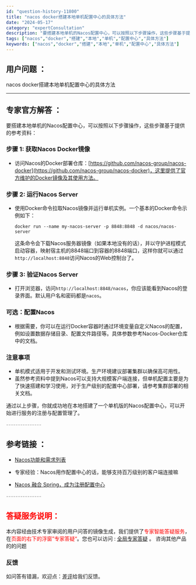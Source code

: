 ```yaml
---
id: "question-history-11800"
title: "nacos docker搭建本地单机配置中心的具体方法"
date: "2024-05-17"
category: "expertConsultation"
description: "要搭建本地单机的Nacos配置中心，可以按照以下步骤操作，这些步骤基于提供的参考资料：### 步骤 1: 获取Nacos Docker镜像- 访问Nacos的Docker部署仓库：[https://github.com/nacos-group/nacos-docker](https://github"
tags: ["nacos","docker","搭建","本地","单机","配置中心","具体方法"]
keywords: ["nacos","docker","搭建","本地","单机","配置中心","具体方法"]
---
```


## 用户问题 ： 
 nacos docker搭建本地单机配置中心的具体方法  

---------------
## 专家官方解答 ：

要搭建本地单机的Nacos配置中心，可以按照以下步骤操作，这些步骤基于提供的参考资料：

### 步骤 1: 获取Nacos Docker镜像
- 访问Nacos的Docker部署仓库：[https://github.com/nacos-group/nacos-docker](https://github.com/nacos-group/nacos-docker)，这里提供了官方维护的Docker镜像及其使用方法。

### 步骤 2: 运行Nacos Server
- 使用Docker命令拉取Nacos镜像并运行单机实例。一个基本的Docker命令示例如下：
  ```
  docker run --name my-nacos-server -p 8848:8848 -d nacos/nacos-server
  ```
  这条命令会下载Nacos服务器镜像（如果本地没有的话），并以守护进程模式启动容器，映射宿主机的8848端口到容器的8848端口，这样你就可以通过`http://localhost:8848`访问Nacos的Web控制台了。

### 步骤 3: 验证Nacos Server
- 打开浏览器，访问`http://localhost:8848/nacos`，你应该能看到Nacos的登录界面。默认用户名和密码都是`nacos`。
  
### 可选：配置Nacos
- 根据需要，你可以在运行Docker容器时通过环境变量自定义Nacos的配置，例如设置数据存储目录、配置文件路径等。具体参数参考Nacos-Docker仓库中的文档。

### 注意事项
- 单机模式适用于开发和测试环境。生产环境建议部署集群以确保高可用性。
- 虽然参考资料中提到Nacos可以支持大规模客户端连接，但单机配置主要是为了快速搭建和学习使用，对于生产级别的配置中心部署，请参考集群部署的相关文档。

通过以上步骤，你就成功地在本地搭建了一个单机版的Nacos配置中心，可以开始进行服务的注册与配置管理了。


<font color="#949494">---------------</font> 


## 参考链接 ：

* [Nacos功能和需求列表](https://nacos.io/docs/latest/archive/feature-list)
 
 * 专家经验：Nacos用作配置中心的话，能够支持百万级别的客户端连接嘛 
 
 * [Nacos 融合 Spring，成为注册配置中心](https://nacos.io/docs/latest/ecology/use-nacos-with-spring)


 <font color="#949494">---------------</font> 
 


## <font color="#FF0000">答疑服务说明：</font> 

本内容经由技术专家审阅的用户问答的镜像生成，我们提供了<font color="#FF0000">专家智能答疑服务</font>，在<font color="#FF0000">页面的右下的浮窗”专家答疑“</font>。您也可以访问 : [全局专家答疑](https://answer.opensource.alibaba.com/docs/intro) 。 咨询其他产品的的问题

### 反馈
如问答有错漏，欢迎点：[差评](https://ai.nacos.io/user/feedbackByEnhancerGradePOJOID?enhancerGradePOJOId=13804)给我们反馈。
